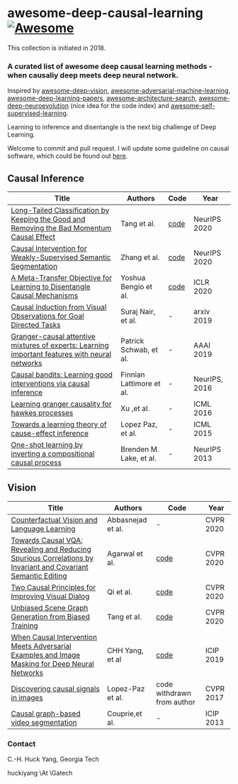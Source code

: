 # awesome-deep-causal-learning [![Awesome](https://awesome.re/badge.svg)](https://awesome.re)


This collection is initiated in 2018.

### A curated list of awesome deep causal learning methods - when causaliy deep meets deep neural network. 

Inspired by [awesome-deep-vision](https://github.com/kjw0612/awesome-deep-vision), [awesome-adversarial-machine-learning](https://github.com/yenchenlin/awesome-adversarial-machine-learning), [awesome-deep-learning-papers](https://github.com/terryum/awesome-deep-learning-papers), [awesome-architecture-search](https://github.com/markdtw/awesome-architecture-search), [awesome-deep-neuroevolution](https://github.com/Alro10/awesome-deep-neuroevolution) (nice idea for the code index) and [awesome-self-supervised-learning](https://github.com/jason718/awesome-self-supervised-learning).

Learning to inference and disentangle is the next big challenge of Deep Learning.

Welcome to commit and pull request. I will update some guideline on causal software, which could be found out [here](https://github.com/huckiyang/awesome-deep-causal-learning/blob/master/causal_learning_software.md).

## Causal Inference 

| Title | Authors | Code | Year |
| ----- | ------- | -------- | ---- |
|[Long-Tailed Classification by Keeping the Good and Removing the Bad Momentum Causal Effect](https://proceedings.neurips.cc//paper/2020/file/1091660f3dff84fd648efe31391c5524-Paper.pdf)|Tang et al.|[code](https://github.com/KaihuaTang/Long-Tailed-Recognition.pytorch)|NeurIPS 2020|
|[Causal Intervention for Weakly-Supervised Semantic Segmentation](https://proceedings.neurips.cc/paper/2020/file/07211688a0869d995947a8fb11b215d6-Paper.pdf)|Zhang et al.|[code](https://github.com/ZHANGDONG-NJUST/CONTA)|NeurIPS 2020|
|[A Meta-Transfer Objective for Learning to Disentangle Causal Mechanisms](https://arxiv.org/abs/1901.10912)|Yoshua Bengio et al.|[code](https://github.com/authors-1901-10912/A-Meta-Transfer-Objective-For-Learning-To-Disentangle-Causal-Mechanisms)|ICLR 2020|
|[Causal Induction from Visual Observations for Goal Directed Tasks](https://arxiv.org/abs/1910.01751)|Suraj Nair, et al.|-|arxiv 2019|
| [Granger-causal attentive mixtures of experts: Learning important features with neural networks](https://wvvw.aaai.org/ojs/index.php/AAAI/article/download/4412/4290)|Patrick Schwab, et al.|-|AAAI 2019|
| [Causal bandits: Learning good interventions via causal inference](http://papers.nips.cc/paper/6195-causal-bandits-learning-good-interventions-via-causal-inference) |Finnian Lattimore et al.| -|NeurIPS, 2016|
|[Learning granger causality for hawkes processes](http://proceedings.mlr.press/v48/xuc16.pdf)| Xu ,et al.|- |ICML 2016|
|[Towards a learning theory of cause-effect inference](http://proceedings.mlr.press/v37/lopez-paz15.pdf)|Lopez Paz, et al.|-|ICML 2015|
| [One-shot learning by inverting a compositional causal process](http://papers.nips.cc/paper/5128-one-shot-learning-by-inverting-a-compositional-causal-process)| Brenden M. Lake, et al. |  - |  NeurIPS 2013 |


## Vision
| Title | Authors | Code | Year |
| ----- | ------- | -------- | ---- |
|[Counterfactual Vision and Language Learning](https://openaccess.thecvf.com/content_CVPR_2020/papers/Abbasnejad_Counterfactual_Vision_and_Language_Learning_CVPR_2020_paper.pdf)|Abbasnejad et al.|-|CVPR 2020|
|[Towards Causal VQA: Revealing and Reducing Spurious Correlations by Invariant and Covariant Semantic Editing](https://arxiv.org/abs/1912.07538)|Agarwal et al.|[code](https://github.com/AgarwalVedika/CausalVQA)|CVPR 2020|
|[Two Causal Principles for Improving Visual Dialog](https://arxiv.org/abs/1911.10496)| Qi et al. |[code](https://github.com/simpleshinobu/visdial-principles)|CVPR 2020|
|[Unbiased Scene Graph Generation from Biased Training](https://arxiv.org/abs/2002.11949)|Tang et al.|[code](https://github.com/KaihuaTang/Scene-Graph-Benchmark.pytorch)|CVPR 2020|
|[When Causal Intervention Meets Adversarial Examples and Image Masking for Deep Neural Networks](https://arxiv.org/abs/1902.03380)|CHH Yang, et al|[code](https://github.com/jjaacckkyy63/Causal-Intervention-AE-wAdvImg)|ICIP 2019|
| [Discovering causal signals in images](http://openaccess.thecvf.com/content_cvpr_2017/html/Lopez-Paz_Discovering_Causal_Signals_CVPR_2017_paper.html)|Lopez-Paz et al.|code withdrawn from author|CVPR 2017|
| [Causal graph-based video segmentation](https://ieeexplore.ieee.org/abstract/document/6738875)|Couprie,et al.|-|ICIP 2013|


### Contact
C.-H. Huck Yang, Georgia Tech

huckiyang \At \Gatech

